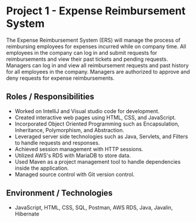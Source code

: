 # Project 1 - Expense Reimbursement System
The Expense Reimbursement System (ERS) will manage the process of reimbursing employees for expenses incurred while on company time. All employees in the company can log in and submit requests for reimbursements and view their past tickets and pending requests. Managers can log in and view all reimbursement requests and past history for all employees in the company. Managers are authorized to approve and deny requests for expense reimbursements.
## Roles / Responsibilities
- Worked on IntelliJ and Visual studio code for development.
- Created interactive web pages using HTML, CSS, and JavaScript.
- Incorporated Object Oriented Programming such as Encapsulation, Inheritance, Polymorphism, and Abstraction.
- Leveraged server side technologies such as Java, Servlets, and Filters to handle requests and responses.
- Achieved session management with HTTP sessions.
- Utilized AWS's RDS with MariaDB to store data.
- Used Maven as a project management tool to handle dependencies inside the application.
- Managed source control with Git version control. 
## Environment / Technologies
- JavaScript, HTML, CSS, SQL, Postman, AWS RDS, Java, Javalin, Hibernate
